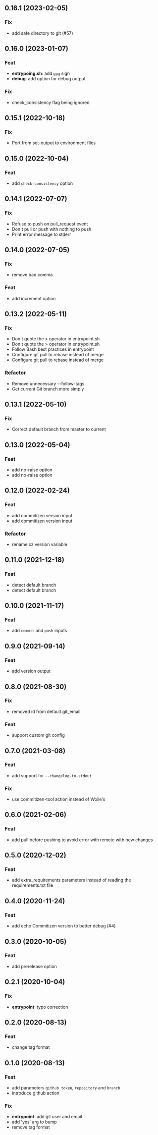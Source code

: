 ## 0.16.1 (2023-02-05)

### Fix

- add safe directory to git (#57)

## 0.16.0 (2023-01-07)

### Feat

- **entrypoing.sh**: add `gpg` sign
- **debug**: add option for debug output

### Fix

- check_consistency flag being ignored

## 0.15.1 (2022-10-18)

### Fix

- Port from set-output to environment files

## 0.15.0 (2022-10-04)

### Feat

- add `check-consistency` option

## 0.14.1 (2022-07-07)

### Fix

- Refuse to push on pull_request event
- Don't pull or push with nothing to push
- Print error message to stderr

## 0.14.0 (2022-07-05)

### Fix

- remove bad comma

### Feat

- add increment option

## 0.13.2 (2022-05-11)

### Fix

- Don't quote the > operator in entrypoint.sh
- Don't quote the > operator in entrypoint.sh
- Follow Bash best practices in entrypoint
- Configure git pull to rebase instead of merge
- Configure git pull to rebase instead of merge

### Refactor

- Remove unnecessary --follow-tags
- Get current Git branch more simply

## 0.13.1 (2022-05-10)

### Fix

- Correct default branch from master to current

## 0.13.0 (2022-05-04)

### Feat

- add no-raise option
- add no-raise option

## 0.12.0 (2022-02-24)

### Feat

- add commitizen version input
- add commitizen version input

### Refactor

- rename cz version variable

## 0.11.0 (2021-12-18)

### Feat

- detect default branch
- detect default branch

## 0.10.0 (2021-11-17)

### Feat

- add `commit` and `push` inputs

## 0.9.0 (2021-09-14)

### Feat

- add version output

## 0.8.0 (2021-08-30)

### Fix

- removed id from default git_email

### Feat

- support  custom git config

## 0.7.0 (2021-03-08)

### Feat

- add support for `--changelog-to-stdout`

### Fix

- use commitizen-tool action instead of Woile's

## 0.6.0 (2021-02-06)

### Feat

- add pull before pushing to avoid error with remote with new changes

## 0.5.0 (2020-12-02)

### Feat

- add extra_requirements parameters instead of reading the requirements.txt file

## 0.4.0 (2020-11-24)

### Feat

- add echo Commitizen version to better debug (#4)

## 0.3.0 (2020-10-05)

### Feat

- add prerelease option

## 0.2.1 (2020-10-04)

### Fix

- **entrypoint**: typo correction

## 0.2.0 (2020-08-13)

### Feat

- change tag format

## 0.1.0 (2020-08-13)

### Feat

- add parameters `github_token`, `repository` and `branch`
- introduce github action

### Fix

- **entrypoint**: add git user and email
- add 'yes' arg to bump
- remove tag format
